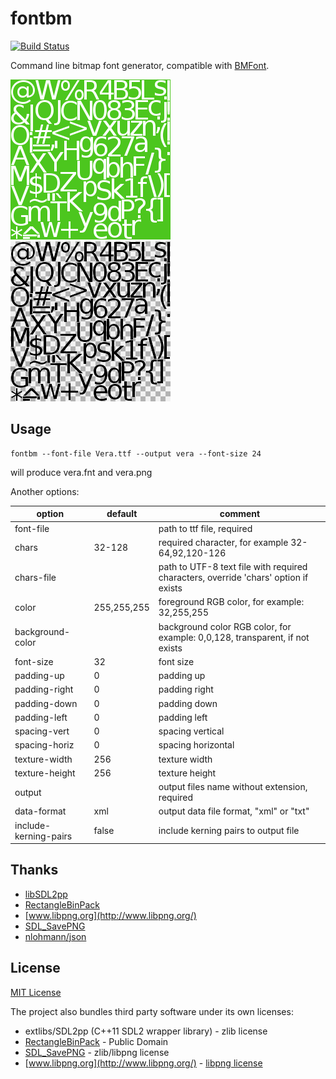 # fontbm
[![Build Status](https://travis-ci.org/vladimirgamalian/fontbm.svg)](https://travis-ci.org/vladimirgamalian/fontbm)

Command line bitmap font generator, compatible with [BMFont](http://www.angelcode.com/products/bmfont/).

![sample](/assets/sample0.png?raw=true)
![sample](/assets/sample1.png?raw=true)

## Usage
```
fontbm --font-file Vera.ttf --output vera --font-size 24
```
will produce vera.fnt and vera.png


Another options:


option  | default | comment
------|-----|---------------
font-file |  | path to ttf file, required
chars | 32-128 | required character, for example 32-64,92,120-126
chars-file | | path to UTF-8 text file with required characters, override 'chars' option if exists
color | 255,255,255 | foreground RGB color, for example: 32,255,255
background-color | | background color RGB color, for example: 0,0,128, transparent, if not exists
font-size | 32 | font size
padding-up | 0 | padding up
padding-right | 0 | padding right
padding-down | 0 | padding down
padding-left | 0 | padding left
spacing-vert | 0 | spacing vertical
spacing-horiz | 0 | spacing horizontal
texture-width | 256 | texture width
texture-height | 256 | texture height
output | | output files name without extension, required
data-format | xml | output data file format, "xml" or "txt"
include-kerning-pairs | false | include kerning pairs to output file

## Thanks

* [libSDL2pp](https://github.com/AMDmi3/libSDL2pp)
* [RectangleBinPack](https://github.com/juj/RectangleBinPack)
* [www.libpng.org](http://www.libpng.org/)
* [SDL_SavePNG](https://github.com/driedfruit/SDL_SavePNG)
* [nlohmann/json](https://github.com/nlohmann/json)

## License

[MIT License](http://opensource.org/licenses/MIT)

The project also bundles third party software under its own licenses:
* extlibs/SDL2pp (C++11 SDL2 wrapper library) - zlib license
* [RectangleBinPack](https://github.com/juj/RectangleBinPack) - Public Domain
* [SDL_SavePNG](https://github.com/driedfruit/SDL_SavePNG) - zlib/libpng license
* [www.libpng.org](http://www.libpng.org/) - [libpng license](http://www.libpng.org/pub/png/src/libpng-LICENSE.txt)
